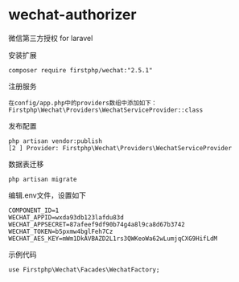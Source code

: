 # wechat-authorizer
微信第三方授权 for laravel

安装扩展

	composer require firstphp/wechat:"2.5.1"


注册服务

	在config/app.php中的providers数组中添加如下：
	Firstphp\Wechat\Providers\WechatServiceProvider::class


发布配置

	php artisan vendor:publish
	[2 ] Provider: Firstphp\Wechat\Providers\WechatServiceProvider


数据表迁移

    php artisan migrate


编辑.env文件，设置如下

	COMPONENT_ID=1
	WECHAT_APPID=wxda93db123lafdu83d
	WECHAT_APPSECRET=87afeef9df90b74g4a8l9ca8d67b3742
	WECHAT_TOKEN=b5pxmw4bglFeh7Cz
	WECHAT_AES_KEY=mWm1DkAVBAZD2L1rs3QWKeoWa62wLumjqCXG9HifLdM


示例代码

	use Firstphp\Wechat\Facades\WechatFactory;
